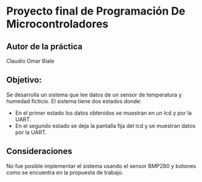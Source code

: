 # Proyecto final de Programación De Microcontroladores

## Autor de la práctica

Claudio Omar Biale

## Objetivo:

Se desarrolla un sistema que lee datos de un sensor de temperatura y humedad ficticio.
El sistema tiene dos estados donde:
- En el primer estado los datos obtenidos se muestran en un lcd y por la UART.
- En el segundo estado se deja la pantalla fija del lcd y se muestran datos por la UART.

## Consideraciones

No fue posible implementar el sistema usando el sensor BMP280 y botones como se encuentra en la propuesta de trabajo.

 
